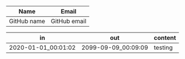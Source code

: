 | Name | Email |
| ---- | ----- |
| GitHub name | GitHub email |


| in | out | content |
| -- | --- | ------- |
| 2020-01-01_00:01:02 | 2099-09-09_00:09:09 | testing |
